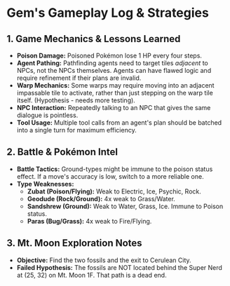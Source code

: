 # Gem's Gameplay Log & Strategies

## 1. Game Mechanics & Lessons Learned
*   **Poison Damage:** Poisoned Pokémon lose 1 HP every four steps.
*   **Agent Pathing:** Pathfinding agents need to target tiles *adjacent* to NPCs, not the NPCs themselves. Agents can have flawed logic and require refinement if their plans are invalid.
*   **Warp Mechanics:** Some warps may require moving into an adjacent impassable tile to activate, rather than just stepping on the warp tile itself. (Hypothesis - needs more testing).
*   **NPC Interaction:** Repeatedly talking to an NPC that gives the same dialogue is pointless.
*   **Tool Usage:** Multiple tool calls from an agent's plan should be batched into a single turn for maximum efficiency.

## 2. Battle & Pokémon Intel
*   **Battle Tactics:** Ground-types might be immune to the poison status effect. If a move's accuracy is low, switch to a more reliable one.
*   **Type Weaknesses:**
    *   **Zubat (Poison/Flying):** Weak to Electric, Ice, Psychic, Rock.
    *   **Geodude (Rock/Ground):** 4x weak to Grass/Water.
    *   **Sandshrew (Ground):** Weak to Water, Grass, Ice. Immune to Poison status.
    *   **Paras (Bug/Grass):** 4x weak to Fire/Flying.

## 3. Mt. Moon Exploration Notes
*   **Objective:** Find the two fossils and the exit to Cerulean City.
*   **Failed Hypothesis:** The fossils are NOT located behind the Super Nerd at (25, 32) on Mt. Moon 1F. That path is a dead end.